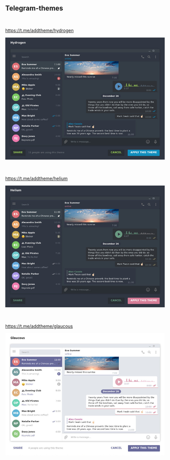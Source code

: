 ## Telegram-themes
<br />

https://t.me/addtheme/hydrogen

![](hydrogen.jpg)
<br />
<br />
<br />


https://t.me/addtheme/helium

![](helium.jpg)
<br />
<br />
<br />

https://t.me/addtheme/glaucous

![](glaucous.jpg)

